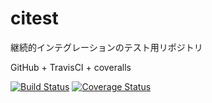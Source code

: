 # citest
継続的インテグレーションのテスト用リポジトリ

GitHub + TravisCI + coveralls

[![Build Status](https://travis-ci.org/TaikiIshikawa/citest.svg?branch=master)](https://travis-ci.org/TaikiIshikawa/citest)
[![Coverage Status](https://coveralls.io/repos/github/TaikiIshikawa/citest/badge.svg?branch=master)](https://coveralls.io/github/TaikiIshikawa/citest?branch=master)
